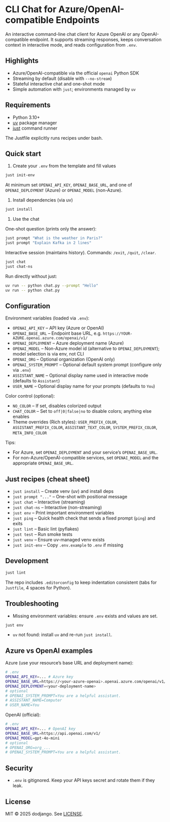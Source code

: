 # CLI Chat for Azure/OpenAI-compatible Endpoints

An interactive command-line chat client for Azure OpenAI or any OpenAI-compatible endpoint. It supports streaming responses, keeps conversation context in interactive mode, and reads configuration from `.env`.

## Highlights

- Azure/OpenAI-compatible via the official `openai` Python SDK
- Streaming by default (disable with `--no-stream`)
- Stateful interactive chat and one-shot mode
- Simple automation with `just`; environments managed by `uv`

## Requirements

- Python 3.10+
- [uv](https://docs.astral.sh/uv/) package manager
- [just](https://github.com/casey/just) command runner

The Justfile explicitly runs recipes under bash.

## Quick start

1. Create your `.env` from the template and fill values

```bash
just init-env
```

At minimum set `OPENAI_API_KEY`, `OPENAI_BASE_URL`, and one of `OPENAI_DEPLOYMENT` (Azure) or `OPENAI_MODEL` (non-Azure).

1. Install dependencies (via uv)

```bash
just install
```

1. Use the chat

One-shot question (prints only the answer):

```bash
just prompt "What is the weather in Paris?"
just prompt "Explain Kafka in 2 lines"
```

Interactive session (maintains history). Commands: `/exit`, `/quit`, `/clear`.

```bash
just chat
just chat-ns
```

Run directly without just:

```bash
uv run -- python chat.py --prompt "Hello"
uv run -- python chat.py
```

## Configuration

Environment variables (loaded via `.env`):

- `OPENAI_API_KEY`       – API key (Azure or OpenAI)
- `OPENAI_BASE_URL`      – Endpoint base URL, e.g. `https://YOUR-AZURE.openai.azure.com/openai/v1/`
- `OPENAI_DEPLOYMENT`    – Azure deployment name (Azure)
- `OPENAI_MODEL`         – Non-Azure model id (alternative to `OPENAI_DEPLOYMENT`); model selection is via env, not CLI
- `OPENAI_ORG`           – Optional organization (OpenAI only)
- `OPENAI_SYSTEM_PROMPT` – Optional default system prompt (configure only via `.env`)
- `ASSISTANT_NAME`       – Optional display name used in interactive mode (defaults to `Assistant`)
- `USER_NAME`            – Optional display name for your prompts (defaults to `You`)

Color control (optional):

- `NO_COLOR`             – If set, disables colorized output
- `CHAT_COLOR`           – Set to `off|0|false|no` to disable colors; anything else enables
- Theme overrides (Rich styles): `USER_PREFIX_COLOR`, `ASSISTANT_PREFIX_COLOR`, `ASSISTANT_TEXT_COLOR`, `SYSTEM_PREFIX_COLOR`, `META_INFO_COLOR`

Tips:

- For Azure, set `OPENAI_DEPLOYMENT` and your service’s `OPENAI_BASE_URL`.
- For non-Azure/OpenAI-compatible services, set `OPENAI_MODEL` and the appropriate `OPENAI_BASE_URL`.

## Just recipes (cheat sheet)

- `just install`     – Create venv (uv) and install deps
- `just prompt "..."` – One-shot with positional message
- `just chat`        – Interactive (streaming)
- `just chat-ns`     – Interactive (non-streaming)
- `just env`         – Print important environment variables
- `just ping`        – Quick health check that sends a fixed prompt (`ping`) and exits
- `just lint`        – Basic lint (pyflakes)
- `just test`        – Run smoke tests
- `just venv`        – Ensure uv-managed venv exists
- `just init-env`    – Copy `.env.example` to `.env` if missing

## Development

```bash
just lint
```

The repo includes `.editorconfig` to keep indentation consistent (tabs for `Justfile`, 4 spaces for Python).

## Troubleshooting

- Missing environment variables: ensure `.env` exists and values are set.

```bash
just env
```

- `uv` not found: install `uv` and re-run `just install`.

## Azure vs OpenAI examples

Azure (use your resource’s base URL and deployment name):

```bash
# .env
OPENAI_API_KEY=... # Azure key
OPENAI_BASE_URL=https://<your-azure-openai>.openai.azure.com/openai/v1/
OPENAI_DEPLOYMENT=<your-deployment-name>
# optional
# OPENAI_SYSTEM_PROMPT=You are a helpful assistant.
# ASSISTANT_NAME=Computer
# USER_NAME=You
```

OpenAI (official):

```bash
# .env
OPENAI_API_KEY=... # OpenAI key
OPENAI_BASE_URL=https://api.openai.com/v1/
OPENAI_MODEL=gpt-4o-mini
# optional
# OPENAI_ORG=org_...
# OPENAI_SYSTEM_PROMPT=You are a helpful assistant.
```

## Security

- `.env` is gitignored. Keep your API keys secret and rotate them if they leak.

## License

MIT © 2025 dodjango. See [LICENSE](./LICENSE).
